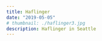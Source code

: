 ```yaml
---
title: Haflinger
date: "2019-05-05"
# thumbnail: ./haflinger3.jpg
description: Haflinger in Seattle
---
```

